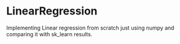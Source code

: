 # LinearRegression
Implementing Linear regression from scratch just using numpy and comparing it with sk_learn results.
